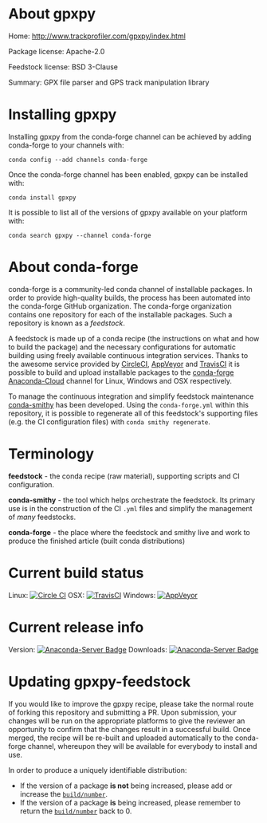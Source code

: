 About gpxpy
===========

Home: http://www.trackprofiler.com/gpxpy/index.html

Package license: Apache-2.0

Feedstock license: BSD 3-Clause

Summary: GPX file parser and GPS track manipulation library



Installing gpxpy
================

Installing gpxpy from the conda-forge channel can be achieved by adding conda-forge to your channels with:

```
conda config --add channels conda-forge
```

Once the conda-forge channel has been enabled, gpxpy can be installed with:

```
conda install gpxpy
```

It is possible to list all of the versions of gpxpy available on your platform with:

```
conda search gpxpy --channel conda-forge
```


About conda-forge
=================

conda-forge is a community-led conda channel of installable packages.
In order to provide high-quality builds, the process has been automated into the
conda-forge GitHub organization. The conda-forge organization contains one repository 
for each of the installable packages. Such a repository is known as a *feedstock*.

A feedstock is made up of a conda recipe (the instructions on what and how to build
the package) and the necessary configurations for automatic building using freely
available continuous integration services. Thanks to the awesome service provided by
[CircleCI](https://circleci.com/), [AppVeyor](http://www.appveyor.com/)
and [TravisCI](https://travis-ci.org/) it is possible to build and upload installable
packages to the [conda-forge](https://anaconda.org/conda-forge)
[Anaconda-Cloud](http://docs.anaconda.org/) channel for Linux, Windows and OSX respectively.

To manage the continuous integration and simplify feedstock maintenance
[conda-smithy](http://github.com/conda-forge/conda-smithy) has been developed.
Using the ``conda-forge.yml`` within this repository, it is possible to regenerate all of
this feedstock's supporting files (e.g. the CI configuration files) with ``conda smithy regenerate``.


Terminology
===========

**feedstock** - the conda recipe (raw material), supporting scripts and CI configuration.

**conda-smithy** - the tool which helps orchestrate the feedstock.
                   Its primary use is in the construction of the CI ``.yml`` files
                   and simplify the management of *many* feedstocks.

**conda-forge** - the place where the feedstock and smithy live and work to
                  produce the finished article (built conda distributions)

Current build status
====================

Linux: [![Circle CI](https://circleci.com/gh/conda-forge/gpxpy-feedstock.svg?style=svg)](https://circleci.com/gh/conda-forge/gpxpy-feedstock)
OSX: [![TravisCI](https://travis-ci.org/conda-forge/gpxpy-feedstock.svg?branch=master)](https://travis-ci.org/conda-forge/gpxpy-feedstock) 
Windows: [![AppVeyor](https://ci.appveyor.com/api/projects/status/github/conda-forge/gpxpy-feedstock?svg=True)](https://ci.appveyor.com/project/conda-forge/gpxpy-feedstock/branch/master)

Current release info
====================
Version: [![Anaconda-Server Badge](https://anaconda.org/conda-forge/gpxpy/badges/version.svg)](https://anaconda.org/conda-forge/gpxpy)
Downloads: [![Anaconda-Server Badge](https://anaconda.org/conda-forge/gpxpy/badges/downloads.svg)](https://anaconda.org/conda-forge/gpxpy)


Updating gpxpy-feedstock
========================

If you would like to improve the gpxpy recipe, please take the normal
route of forking this repository and submitting a PR. Upon submission, your changes will
be run on the appropriate platforms to give the reviewer an opportunity to confirm that the
changes result in a successful build. Once merged, the recipe will be re-built and uploaded
automatically to the conda-forge channel, whereupon they will be available for everybody to
install and use.

In order to produce a uniquely identifiable distribution:
 * If the version of a package **is not** being increased, please add or increase
   the [``build/number``](http://conda.pydata.org/docs/building/meta-yaml.html#build-number-and-string). 
 * If the version of a package **is** being increased, please remember to return
   the [``build/number``](http://conda.pydata.org/docs/building/meta-yaml.html#build-number-and-string)
   back to 0.
